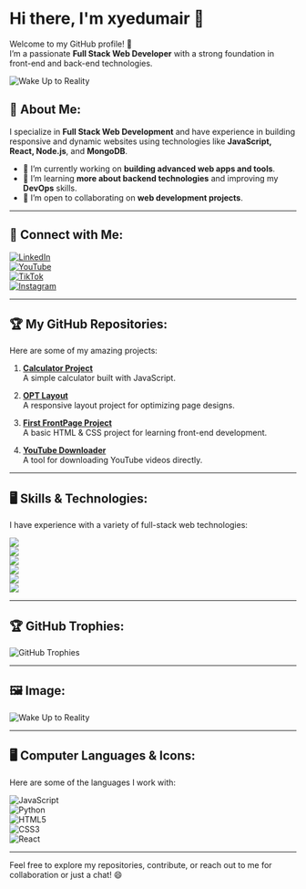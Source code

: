 # Hi there, I'm **xyedumair** 👋

Welcome to my GitHub profile! 🚀  
I’m a passionate **Full Stack Web Developer** with a strong foundation in front-end and back-end technologies.

![Wake Up to Reality](https://www.tiktok.com/@syedumair001/media/example.gif)  <!-- Replace with your actual image link -->

## 🌟 About Me:
I specialize in **Full Stack Web Development** and have experience in building responsive and dynamic websites using technologies like **JavaScript, React, Node.js**, and **MongoDB**.

- 🔭 I’m currently working on **building advanced web apps and tools**.
- 🌱 I’m learning **more about backend technologies** and improving my **DevOps** skills.
- 🤝 I’m open to collaborating on **web development projects**.

---

## 🔗 Connect with Me:
[![LinkedIn](https://img.shields.io/badge/LinkedIn-000000?style=for-the-badge&logo=linkedin&logoColor=0A66C2)](https://www.linkedin.com/in/syedumair001/)  
[![YouTube](https://img.shields.io/badge/YouTube-000000?style=for-the-badge&logo=youtube&logoColor=FF0000)](https://www.youtube.com/@SuccessStrategies001)  
[![TikTok](https://img.shields.io/badge/TikTok-000000?style=for-the-badge&logo=tiktok&logoColor=69C9D0)](https://www.tiktok.com/@syedumair001)  
[![Instagram](https://img.shields.io/badge/Instagram-000000?style=for-the-badge&logo=instagram&logoColor=E4405F)](https://www.instagram.com/syed_umair001/)

---

## 🏆 My GitHub Repositories:
Here are some of my amazing projects:

1. **[Calculator Project](https://github.com/XyedUmair/Calculater)**  
   A simple calculator built with JavaScript.

2. **[OPT Layout](https://github.com/XyedUmair/OPTlayout)**  
   A responsive layout project for optimizing page designs.

3. **[First FrontPage Project](https://github.com/XyedUmair/first-FrontPage-Project)**  
   A basic HTML & CSS project for learning front-end development.

4. **[YouTube Downloader](https://github.com/XyedUmair/Youtubedownloader)**  
   A tool for downloading YouTube videos directly.

---

## 🖥️ Skills & Technologies:
I have experience with a variety of full-stack web technologies:

![](https://img.shields.io/badge/JavaScript-000000?style=for-the-badge&logo=javascript&logoColor=F7DF1E)  
![](https://img.shields.io/badge/Node.js-000000?style=for-the-badge&logo=node.js&logoColor=339933)  
![](https://img.shields.io/badge/React-000000?style=for-the-badge&logo=react&logoColor=61DAFB)  
![](https://img.shields.io/badge/HTML5-000000?style=for-the-badge&logo=html5&logoColor=E34F26)  
![](https://img.shields.io/badge/CSS3-000000?style=for-the-badge&logo=css3&logoColor=1572B6)  
![](https://img.shields.io/badge/MongoDB-000000?style=for-the-badge&logo=mongodb&logoColor=47A248)  

---

## 🏆 GitHub Trophies:
![GitHub Trophies](https://github-profile-trophy.vercel.app/?username=xyedumair&theme=onedark&row=1&column=5)

---

## 🖼️ Image:  
![Wake Up to Reality](https://www.tiktok.com/@syedumair001/media/example.jpg)

---

## 🖥️ Computer Languages & Icons:
Here are some of the languages I work with:

![JavaScript](https://img.shields.io/badge/JavaScript-000000?style=for-the-badge&logo=javascript&logoColor=F7DF1E)  
![Python](https://img.shields.io/badge/Python-000000?style=for-the-badge&logo=python&logoColor=FFD43B)  
![HTML5](https://img.shields.io/badge/HTML5-000000?style=for-the-badge&logo=html5&logoColor=E34F26)  
![CSS3](https://img.shields.io/badge/CSS3-000000?style=for-the-badge&logo=css3&logoColor=1572B6)  
![React](https://img.shields.io/badge/React-000000?style=for-the-badge&logo=react&logoColor=61DAFB)

---

Feel free to explore my repositories, contribute, or reach out to me for collaboration or just a chat! 😄

